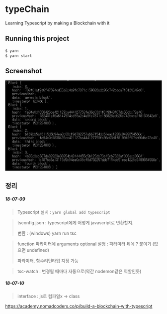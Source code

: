 # typeChain
Learning Typescript by making a Blockchain with it

## Running this project

```
$ yarn
$ yarn start
```

## Screenshot

![screenshot](./screenshots/sample.JPG)



## 정리
##### 18-07-09

> Typescript 설치 :  `yarn global add typescript`

> tsconfig.json : typescript에게 어떻게 javascript로 변환할지.
>
> 변환 : (windows) yarn run tsc

> function 파라미터에 arguments optional 설정 : 파라미터 뒤에 ? 붙이기 (없으면 undefined)
>
> 파라미터, 함수리턴타입 지정 가능

>tsc-watch : 변경될 때마다 자동으로(약간 nodemon같은 역할인듯)



##### 18-07-10

> interface : js로 컴파일x  -> class

https://academy.nomadcoders.co/p/build-a-blockchain-with-typescript